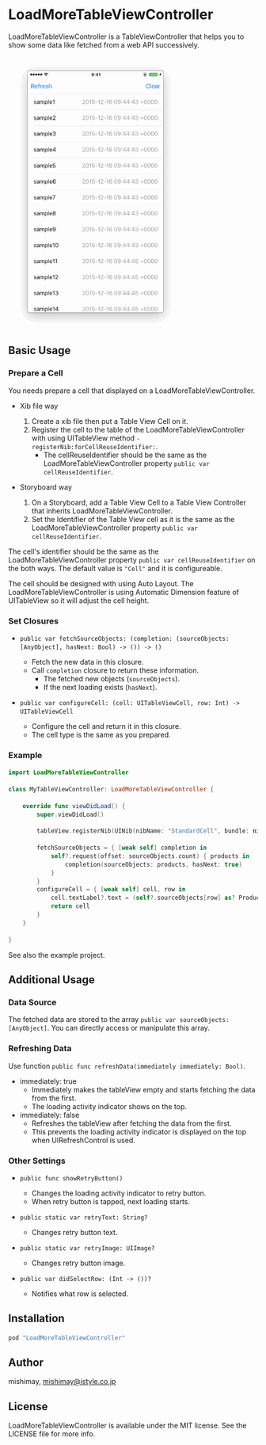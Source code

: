 # LoadMoreTableViewController

LoadMoreTableViewController is a TableViewController that helps you to show some data like fetched from a web API  successively.

<img src="screen.gif" width="354" height="550">

## Basic Usage

### Prepare a Cell

You needs prepare a cell that displayed on a LoadMoreTableViewController.

- Xib file way

    1. Create a xib file then put a Table View Cell on it.
    1. Register the cell to the table of the LoadMoreTableViewController with using UITableView method `- registerNib:forCellReuseIdentifier:`.
        - The cellReuseIdentifier should be the same as the LoadMoreTableViewController property `public var cellReuseIdentifier`.

- Storyboard way

    1. On a Storyboard, add a Table View Cell to a Table View Controller that inherits LoadMoreTableViewController.
    1. Set the Identifier of the Table View cell as it is the same as the LoadMoreTableViewController property `public var cellReuseIdentifier`.

The cell's identifier should be the same as the LoadMoreTableViewController property `public var cellReuseIdentifier` on the both ways.
The default value is `"Cell"` and it is configureable.

The cell should be designed with using Auto Layout.
The LoadMoreTableViewController is using Automatic Dimension feature of UITableView so it will adjust the cell height.

### Set Closures

- `public var fetchSourceObjects: (completion: (sourceObjects: [AnyObject], hasNext: Bool) -> ()) -> ()`
    - Fetch the new data in this closure.
    - Call `completion` closure to return these information.
        - The fetched new objects (`sourceObjects`).
        - If the next loading exists (`hasNext`).

- `public var configureCell: (cell: UITableViewCell, row: Int) -> UITableViewCell`
    - Configure the cell and return it in this closure.
    - The cell type is the same as you prepared.

### Example

```swift
import LoadMoreTableViewController

class MyTableViewController: LoadMoreTableViewController {

    override func viewDidLoad() {
        super.viewDidLoad()

        tableView.registerNib(UINib(nibName: "StandardCell", bundle: nil), forCellReuseIdentifier: cellReuseIdentifier)

        fetchSourceObjects = { [weak self] completion in
            self?.request(offset: sourceObjects.count) { products in
                completion(sourceObjects: products, hasNext: true)
            }
        }
        configureCell = { [weak self] cell, row in
            cell.textLabel?.text = (self?.sourceObjects[row] as? Product)?.title
            return cell
        }
    }

}
```

See also the example project.

## Additional Usage

### Data Source

The fetched data are stored to the array `public var sourceObjects: [AnyObject]`.
You can directly access or manipulate this array.

### Refreshing Data

Use function `public func refreshData(immediately immediately: Bool)`.
- immediately: true
    - Immediately makes the tableView empty and starts fetching the data from the first.
    - The loading activity indicator shows on the top.
- immediately: false
    - Refreshes the tableView after fetching the data from the first.
    - This prevents the loading activity indicator is displayed on the top when UIRefreshControl is used.

### Other Settings

- `public func showRetryButton()`
    - Changes the loading activity indicator to retry button.
    - When retry button is tapped, next loading starts.

- `public static var retryText: String?`
    - Changes retry button text.

- `public static var retryImage: UIImage?`
    - Changes retry button image.

- `public var didSelectRow: (Int -> ())?`
    - Notifies what row is selected.

## Installation

```ruby
pod "LoadMoreTableViewController"
```

## Author

mishimay, mishimay@istyle.co.jp

## License

LoadMoreTableViewController is available under the MIT license. See the LICENSE file for more info.
